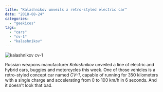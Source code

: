 ```yaml
---
title: "Kalashnikov unveils a retro-styled electric car"
date: "2018-08-24"
categories: 
  - "geekices"
tags: 
  - "cars"
  - "cv-1"
  - "kalashnikov"
---
```


![kalashnikov cv-1](https://i0.wp.com/blog.brunomiguel.net/wp-content/uploads/2018/08/cv-1.jpg?fit=1200%2C650)

Russian weapons manufacturer _Kalashnikov_ unveiled a line of electric and hybrid cars, buggies and motorcycles this week. One of those vehicles is a retro-styled concept car named _CV-1_, capable of running for 350 kilometers with a single charge and accelerating from 0 to 100 km/h in 6 seconds. And it doesn't look that bad.
